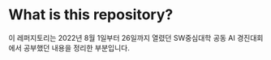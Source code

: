 # What is this repository?
이 레퍼지토리는 2022년 8월 1일부터 26일까지 열렸던 SW중심대학 공동 AI 경진대회에서 공부했던 내용을 정리한 부분입니다.

